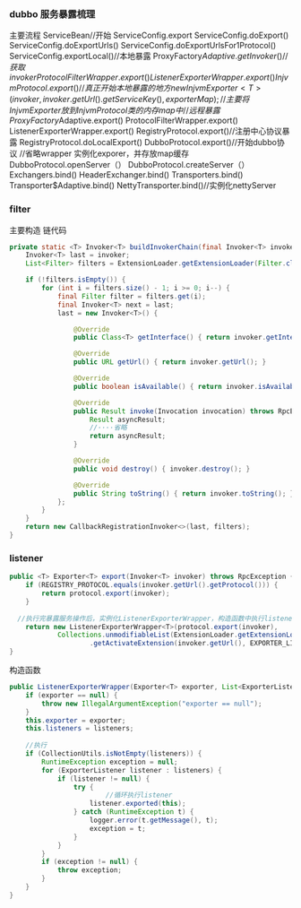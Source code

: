 ### dubbo 服务暴露梳理

主要流程
ServiceBean//开始
	ServiceConfig.export
		ServiceConfig.doExport()
			ServiceConfig.doExportUrls()
				ServiceConfig.doExportUrlsFor1Protocol()
					ServiceConfig.exportLocal()//本地暴露
						ProxyFactory$Adaptive.getInvoker()//获取invoker
							ProtocolFilterWrapper.export()
								ListenerExporterWrapper.export()
									InjvmProtocol.export()//真正开始本地暴露的地方
										new InjvmExporter<T>(invoker, invoker.getUrl().getServiceKey(), exporterMap);//主要将InjvmExporter放到InjvmProtocol类的内存map中
					//远程暴露
					ProxyFactory$Adaptive.export()
							ProtocolFilterWrapper.export()
								ListenerExporterWrapper.export()
									RegistryProtocol.export()//注册中心协议暴露
										RegistryProtocol.doLocalExport()
											DubboProtocol.export()//开始dubbo协议
												//省略wrapper
												实例化exporer，并存放map缓存
												DubboProtocol.openServer（）
													DubboProtocol.createServer（）
														Exchangers.bind()
															HeaderExchanger.bind()
																Transporters.bind()
																	Transporter$Adaptive.bind()
																		NettyTransporter.bind()//实例化nettyServer
													
												
								

### filter
主要构造 链代码

```Java
private static <T> Invoker<T> buildInvokerChain(final Invoker<T> invoker, String key, String group) {
    Invoker<T> last = invoker;
    List<Filter> filters = ExtensionLoader.getExtensionLoader(Filter.class).getActivateExtension(invoker.getUrl(), key, group);

    if (!filters.isEmpty()) {
        for (int i = filters.size() - 1; i >= 0; i--) {
            final Filter filter = filters.get(i);
            final Invoker<T> next = last;
            last = new Invoker<T>() {

                @Override
                public Class<T> getInterface() { return invoker.getInterface();}

                @Override
                public URL getUrl() { return invoker.getUrl(); }

                @Override
                public boolean isAvailable() { return invoker.isAvailable(); }

                @Override
                public Result invoke(Invocation invocation) throws RpcException {
                    Result asyncResult;
                    //····省略
                    return asyncResult;
                }

                @Override
                public void destroy() { invoker.destroy(); }

                @Override
                public String toString() { return invoker.toString(); }
            };
        }
    }
    return new CallbackRegistrationInvoker<>(last, filters);
}
```



### listener

```java
public <T> Exporter<T> export(Invoker<T> invoker) throws RpcException {
    if (REGISTRY_PROTOCOL.equals(invoker.getUrl().getProtocol())) {
        return protocol.export(invoker);
    }
  
  //执行完暴露服务操作后，实例化ListenerExporterWrapper，构造函数中执行listener
    return new ListenerExporterWrapper<T>(protocol.export(invoker),
            Collections.unmodifiableList(ExtensionLoader.getExtensionLoader(ExporterListener.class)
                    .getActivateExtension(invoker.getUrl(), EXPORTER_LISTENER_KEY)));
}
```

构造函数

```java
public ListenerExporterWrapper(Exporter<T> exporter, List<ExporterListener> listeners) {
    if (exporter == null) {
        throw new IllegalArgumentException("exporter == null");
    }
    this.exporter = exporter;
    this.listeners = listeners;
  
  	//执行
    if (CollectionUtils.isNotEmpty(listeners)) {
        RuntimeException exception = null;
        for (ExporterListener listener : listeners) {
            if (listener != null) {
                try {
                		//循环执行listener
                    listener.exported(this);
                } catch (RuntimeException t) {
                    logger.error(t.getMessage(), t);
                    exception = t;
                }
            }
        }
        if (exception != null) {
            throw exception;
        }
    }
}
```
